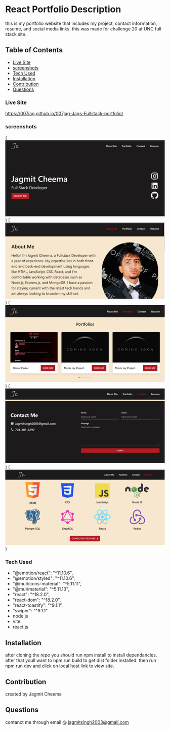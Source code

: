 # React Portfolio Description
this is my portfolio website that includes my project, contact information, resume, and social media links. this was made for challenge 20 at UNC full stack site. 

## Table of Contents
- [Live Site](#live-site)
- [screenshots](#screenshots)
- [Tech Used](#tech-used)
- [Installation](#installation)
- [Contribution](#contribution)
- [Questions](#questions)

### Live Site
https://007jag.github.io/007jag-Jags-Fullstack-portfolio/

### screenshots

(![Alt text](src/assets/Screenshot%202023-03-22%20004106.png))
(![Alt text](src/assets/Screenshot%202023-03-22%20004143.png))
(![Alt text](src/assets/Screenshot%202023-03-22%20004154.png))
(![Alt text](src/assets/Screenshot%202023-03-22%20004204.png))
(![Alt text](src/assets/Screenshot%202023-03-22%20004226.png))


### Tech Used

- "@emotion/react": "^11.10.6",
- "@emotion/styled": "^11.10.6",
- "@mui/icons-material": "^5.11.11",
- "@mui/material": "^5.11.13",
- "react": "^18.2.0",
- "react-dom": "^18.2.0",
- "react-toastify": "^9.1.1",
- "swiper": "^9.1.1"
- node.js
- vite
- react.js

## Installation 

after cloning the repo you should run npm install to install dependancies. after that youll want to npm run build to get dist folder installed. then run npm run dev and click on local host link to view site. 


## Contribution

created by Jagmit Cheema

## Questions

contanct me through email @ jagmitsingh2003@gmail.com
